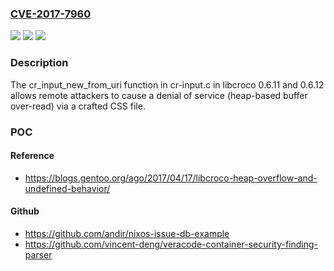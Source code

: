 ### [CVE-2017-7960](https://cve.mitre.org/cgi-bin/cvename.cgi?name=CVE-2017-7960)
![](https://img.shields.io/static/v1?label=Product&message=n%2Fa&color=blue)
![](https://img.shields.io/static/v1?label=Version&message=n%2Fa&color=blue)
![](https://img.shields.io/static/v1?label=Vulnerability&message=n%2Fa&color=brighgreen)

### Description

The cr_input_new_from_uri function in cr-input.c in libcroco 0.6.11 and 0.6.12 allows remote attackers to cause a denial of service (heap-based buffer over-read) via a crafted CSS file.

### POC

#### Reference
- https://blogs.gentoo.org/ago/2017/04/17/libcroco-heap-overflow-and-undefined-behavior/

#### Github
- https://github.com/andir/nixos-issue-db-example
- https://github.com/vincent-deng/veracode-container-security-finding-parser


